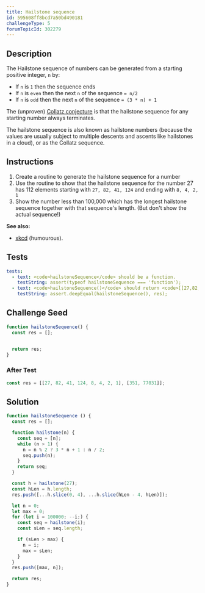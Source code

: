 ```yaml
---
title: Hailstone sequence
id: 595608ff8bcd7a50bd490181
challengeType: 5
forumTopicId: 302279
---
```


## Description

<section id='description'>

The Hailstone sequence of numbers can be generated from a starting positive integer, `n` by:

<ul>
  <li>If <code>n</code> is <code>1</code> then the sequence ends</li>
  <li>If <code>n</code> is <code>even</code> then the next <code>n</code> of the sequence <code>= n/2</code></li>
  <li>If <code>n</code> is <code>odd</code> then the next <code>n</code> of the sequence <code>= (3 * n) + 1</code></li>
</ul>

The (unproven) [Collatz conjecture](<https://en.wikipedia.org/wiki/Collatz conjecture> "wp: Collatz conjecture") is that the hailstone sequence for any starting number always terminates.

The hailstone sequence is also known as hailstone numbers (because the values are usually subject to multiple descents and ascents like hailstones in a cloud), or as the Collatz sequence.

</section>

## Instructions

<section id='instructions'>

<ol>
  <li>Create a routine to generate the hailstone sequence for a number</li>
  <li>Use the routine to show that the hailstone sequence for the number 27 has 112 elements starting with <code>27, 82, 41, 124</code> and ending with <code>8, 4, 2, 1</code></li>
  <li>Show the number less than 100,000 which has the longest hailstone sequence together with that sequence's length. (But don't show the actual sequence!)</li>
</ol>

**See also:**

<ul>
  <li><a href='https://xkcd.com/710' target='_blank'>xkcd</a> (humourous).</li>
</ul>

</section>

## Tests

<section id='tests'>

```yml
tests:
  - text: <code>hailstoneSequence</code> should be a function.
    testString: assert(typeof hailstoneSequence === 'function');
  - text: <code>hailstoneSequence()</code> should return <code>[[27,82,41,124,8,4,2,1], [351, 77031]]</code>
    testString: assert.deepEqual(hailstoneSequence(), res);

```

</section>

## Challenge Seed

<section id='challengeSeed'>

<div id='js-seed'>

```js
function hailstoneSequence() {
  const res = [];


  return res;
}
```

</div>

### After Test

<div id='js-teardown'>

```js
const res = [[27, 82, 41, 124, 8, 4, 2, 1], [351, 77031]];
```

</div>

</section>

## Solution

<section id='solution'>

```js
function hailstoneSequence () {
  const res = [];

  function hailstone(n) {
    const seq = [n];
    while (n > 1) {
      n = n % 2 ? 3 * n + 1 : n / 2;
      seq.push(n);
    }
    return seq;
  }

  const h = hailstone(27);
  const hLen = h.length;
  res.push([...h.slice(0, 4), ...h.slice(hLen - 4, hLen)]);

  let n = 0;
  let max = 0;
  for (let i = 100000; --i;) {
    const seq = hailstone(i);
    const sLen = seq.length;

    if (sLen > max) {
      n = i;
      max = sLen;
    }
  }
  res.push([max, n]);

  return res;
}

```

</section>
